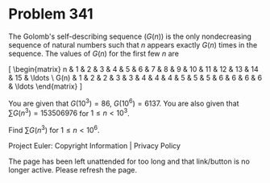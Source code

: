 #   Problem 341

   The Golomb's self-describing sequence $(G(n))$ is the only nondecreasing
   sequence of natural numbers such that $n$ appears exactly $G(n)$ times in
   the sequence. The values of $G(n)$ for the first few $n$ are

\[ \begin{matrix} n & 1 & 2 & 3 & 4 & 5 & 6 & 7 & 8 & 9 & 10 & 11 & 12 & 13 & 14
& 15 & \ldots \\ G(n) & 1 & 2 & 2 & 3 & 3 & 4 & 4 & 4 & 5 & 5 & 5 & 6 & 6 & 6 &
                           6 & \ldots \end{matrix} \]

   You are given that $G(10^3) = 86$, $G(10^6) = 6137$.
   You are also given that $\sum G(n^3) = 153506976$ for $1 \le n \lt 10^3$.

   Find $\sum G(n^3)$ for $1 \le n \lt 10^6$.

   Project Euler: Copyright Information | Privacy Policy

   The page has been left unattended for too long and that link/button is no
   longer active. Please refresh the page.
